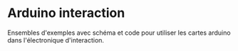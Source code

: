 # Arduino interaction

Ensembles d'exemples avec schéma et code pour utiliser les cartes arduino dans l'électronique d'interaction.

